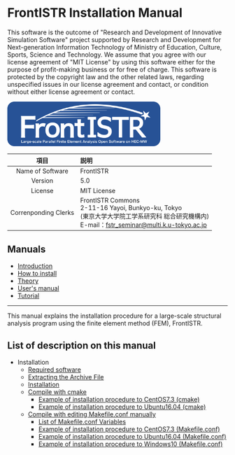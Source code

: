 <!-- 表記は FrontISTR ver. 0.0 で統一します -->
# FrontISTR Installation Manual

This software is the outcome of "Research and Development of Innovative Simulation Software" project supported by Research and Development for Next-generation Information Technology of Ministry of Education, Culture, Sports, Science and Technology. We assume that you agree with our license agreement of "MIT License" by using this software either for the purpose of profit-making business or for free of charge. This software is protected by the copyright law and the other related laws, regarding unspecified issues in our license agreement and contact, or condition without either license agreement or contact.

<img src="./image/FrontISTR_logo.png" width="350px">

| 項目 | 説明 |
|:---------:|:---------|
| Name of Software | FrontISTR |
| Version | 5.0 |
| License | MIT License |
| Correnponding Clerks | FrontISTR Commons<br>2-11-16 Yayoi, Bunkyo-ku, Tokyo<br>(東京大学大学院工学系研究科 総合研究機構内)<br>E-mail：fstr_seminar@multi.k.u-tokyo.ac.jp |

## Manuals

  - [Introduction]()
  - [How to install]()
  - [Theory]()
  - [User's manual]()
  - [Tutorial]()

<!-- ここまでテンプレート -->
---

This manual explains the installation procedure for a large-scale structural analysis program using the finite element method (FEM), FrontISTR.

## List of description on this manual

- Installation
  - [Required software](./01_install/install_01)
  - [Extracting the Archive File](./01_install/install_02)
  - [Installation](./01_install/install_03)
  - [Compile with cmake](./01_install/install_04)
    - [Example of installation procedure to CentOS7.3 (cmake)](./01_install/install_07)
    - [Example of installation procedure to Ubuntu16.04 (cmake)](./01_install/install_09)
  - [Compile with editing Makefile.conf manually](./01_install/install_05)
    - [List of Makefile.conf Variables](./01_install/install_06)
    - [Example of installation procedure to CentOS7.3 (Makefile.conf)](./01_install/install_08)
    - [Example of installation procedure to Ubuntu16.04 (Makefile.conf)](./01_install/install_10)
    - [Example of installation procedure to Windows10 (Makefile.conf)](./01_install/install_11)

